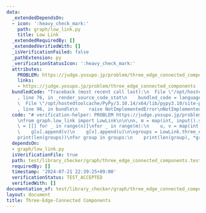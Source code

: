 ```yaml
---
data:
  _extendedDependsOn:
  - icon: ':heavy_check_mark:'
    path: graph/low_link.py
    title: Low Link
  _extendedRequiredBy: []
  _extendedVerifiedWith: []
  _isVerificationFailed: false
  _pathExtension: py
  _verificationStatusIcon: ':heavy_check_mark:'
  attributes:
    PROBLEM: https://judge.yosupo.jp/problem/three_edge_connected_components
    links:
    - https://judge.yosupo.jp/problem/three_edge_connected_components
  bundledCode: "Traceback (most recent call last):\n  File \"/opt/hostedtoolcache/PyPy/3.10.14/x64/lib/pypy3.10/site-packages/onlinejudge_verify/documentation/build.py\"\
    , line 76, in _render_source_code_stat\n    bundled_code = language.bundle(\n\
    \  File \"/opt/hostedtoolcache/PyPy/3.10.14/x64/lib/pypy3.10/site-packages/onlinejudge_verify/languages/python.py\"\
    , line 96, in bundle\n    raise NotImplementedError\nNotImplementedError\n"
  code: "# verification-helper: PROBLEM https://judge.yosupo.jp/problem/three_edge_connected_components\n\
    \nfrom graph.low_link import LowLink\n\n\nn, m = map(int, input().split())\ng\
    \ = [[] for _ in range(n)]\nfor _ in range(m):\n    u, v = map(int, input().split())\n\
    \    g[u].append(v)\n    g[v].append(u)\n\ngroups = LowLink.three_edge_connected_components(g)\n\
    print(len(groups))\nfor group in groups:\n    print(len(group), *group)\n"
  dependsOn:
  - graph/low_link.py
  isVerificationFile: true
  path: test/library_checker/graph/three_edge_connected_components.test.py
  requiredBy: []
  timestamp: '2024-07-21 22:39:25+09:00'
  verificationStatus: TEST_ACCEPTED
  verifiedWith: []
documentation_of: test/library_checker/graph/three_edge_connected_components.test.py
layout: document
title: Three-Edge-Connected Components
---
```


